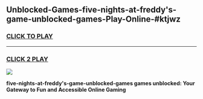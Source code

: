
## Unblocked-Games-five-nights-at-freddy's-game-unblocked-games-Play-Online-#ktjwz
<h3>
<a href="https://premium.freeplayer.one?title=five-nights-at-freddy's-game-unblocked-games&ref=27F">CLICK TO PLAY</a></h3>
<hr>

<h3>
<a href="https://premium.freeplayer.one?title=five-nights-at-freddy's-game-unblocked-games&ref=27F">CLICK 2 PLAY</a>
  
</h3>

<a href="https://premium.freeplayer.one?title=five-nights-at-freddy's-game-unblocked-games&ref=27F"><img src="https://clearcache.store/games.png"></a>


**five-nights-at-freddy's-game-unblocked-games games unblocked: Your Gateway to Fun and Accessible Online Gaming**
